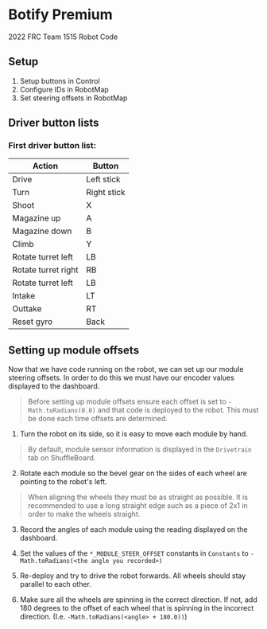 # Botify Premium

2022 FRC Team 1515 Robot Code

## Setup
1. Setup buttons in Control
2. Configure IDs in RobotMap
3. Set steering offsets in RobotMap 

<!-- Temporary, fix when first driver configures -->

## Driver button lists 

### First driver button list:
| Action| Button |
| ------------- | ------------- |
| Drive | Left stick |
| Turn | Right stick |
| Shoot | X |
| Magazine up | A |
| Magazine down | B |
| Climb | Y |
| Rotate turret left| LB |
| Rotate turret right| RB |
| Rotate turret left| LB |
| Intake | LT |
| Outtake | RT |
| Reset gyro | Back |

## Setting up module offsets

Now that we have code running on the robot, we can set up our module steering offsets. In order to do this we must have
our encoder values displayed to the dashboard.

> Before setting up module offsets ensure each offset is set to `-Math.toRadians(0.0)` and that code is deployed to the
> robot. This must be done each time offsets are determined.

1. Turn the robot on its side, so it is easy to move each module by hand.

> By default, module sensor information is displayed in the `Drivetrain` tab on ShuffleBoard.

2. Rotate each module so the bevel gear on the sides of each wheel are pointing to the robot's left.
> When aligning the wheels they must be as straight as possible. It is recommended to use a long straight edge such as
> a piece of 2x1 in order to make the wheels straight.

3. Record the angles of each module using the reading displayed on the dashboard.

4. Set the values of the `*_MODULE_STEER_OFFSET` constants in `Constants` to `-Math.toRadians(<the angle you recorded>)`
5. Re-deploy and try to drive the robot forwards. All wheels should stay parallel to each other.
6. Make sure all the wheels are spinning in the correct direction. If not, add 180 degrees to the offset of each wheel 
that is spinning in the incorrect direction. (I.e. `-Math.toRadians(<angle> + 180.0))`)